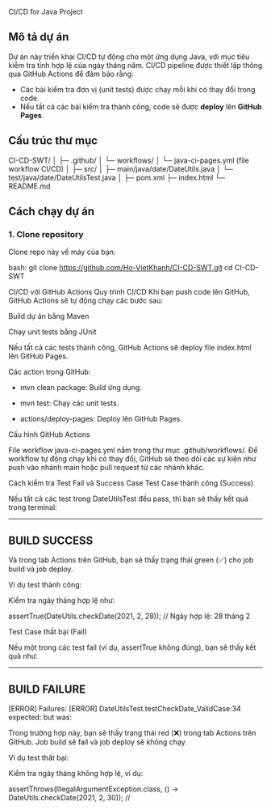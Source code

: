 CI/CD for Java Project

## Mô tả dự án

Dự án này triển khai CI/CD tự động cho một ứng dụng Java, với mục tiêu kiểm tra tính hợp lệ của ngày tháng năm. CI/CD pipeline được thiết lập thông qua GitHub Actions để đảm bảo rằng:
- Các bài kiểm tra đơn vị (unit tests) được chạy mỗi khi có thay đổi trong code.
- Nếu tất cả các bài kiểm tra thành công, code sẽ được **deploy** lên **GitHub Pages**.

## Cấu trúc thư mục
CI-CD-SWT/
│
├─ .github/
│ └─ workflows/
│ └─ java-ci-pages.yml (file workflow CI/CD)
│
├─ src/
│ ├─ main/java/date/DateUtils.java
│ └─ test/java/date/DateUtilsTest.java
│
├─ pom.xml
├─ index.html 
└─ README.md

## Cách chạy dự án

### 1. Clone repository

Clone repo này về máy của bạn:

bash:
git clone https://github.com/Ho-VietKhanh/CI-CD-SWT.git
cd CI-CD-SWT


CI/CD với GitHub Actions
Quy trình CI/CD
Khi bạn push code lên GitHub, GitHub Actions sẽ tự động chạy các bước sau:

Build dự án bằng Maven

Chạy unit tests bằng JUnit

Nếu tất cả các tests thành công, GitHub Actions sẽ deploy file index.html lên GitHub Pages.

Các action trong GitHub:

  - mvn clean package: Build ứng dụng.

  - mvn test: Chạy các unit tests.

  - actions/deploy-pages: Deploy lên GitHub Pages.

Cấu hình GitHub Actions

File workflow java-ci-pages.yml nằm trong thư mục .github/workflows/. Để workflow tự động chạy khi có thay đổi, GitHub sẽ theo dõi các sự kiện như push vào nhánh main hoặc pull request từ các nhánh khác.

Cách kiểm tra Test Fail và Success Case
Test Case thành công (Success)

Nếu tất cả các test trong DateUtilsTest đều pass, thì bạn sẽ thấy kết quả trong terminal:

------------------------------------------------------------------------
BUILD SUCCESS
------------------------------------------------------------------------


Và trong tab Actions trên GitHub, bạn sẽ thấy trạng thái green (✅) cho job build và job deploy.

Ví dụ test thành công:

Kiểm tra ngày tháng hợp lệ như:

assertTrue(DateUtils.checkDate(2021, 2, 28)); // Ngày hợp lệ: 28 tháng 2

Test Case thất bại (Fail)

Nếu một trong các test fail (ví dụ, assertTrue không đúng), bạn sẽ thấy kết quả như:

------------------------------------------------------------------------
BUILD FAILURE
------------------------------------------------------------------------
[ERROR] Failures:
[ERROR]   DateUtilsTest.testCheckDate_ValidCase:34 
  expected: <true> but was: <false>


Trong trường hợp này, bạn sẽ thấy trạng thái red (❌) trong tab Actions trên GitHub. Job build sẽ fail và job deploy sẽ không chạy.

Ví dụ test thất bại:

Kiểm tra ngày tháng không hợp lệ, ví dụ:

assertThrows(IllegalArgumentException.class, () -> DateUtils.checkDate(2021, 2, 30)); //
